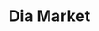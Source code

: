 ---
title: "Dia Market"
url: /ciudad-autonoma-de-buenos-aires/dia-market-avenida-diaz-velez/
shop: supermercado
---